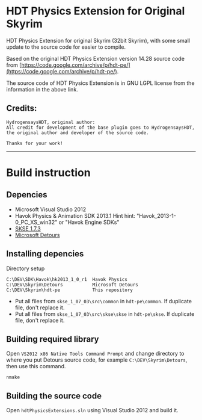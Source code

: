 # HDT Physics Extension for Original Skyrim

HDT Physics Extension for original Skyrim (32bit Skyrim), with some small update to the source code for easier to compile.

Based on the original HDT Physics Extension version 14.28 source code from [https://code.google.com/archive/p/hdt-pe/](https://code.google.com/archive/p/hdt-pe/).

The source code of HDT Physics Extension is in GNU LGPL license from the information in the above link.

## Credits:

	HydrogensaysHDT, original author:
	All credit for development of the base plugin goes to HydrogensaysHDT,
	the original author and developer of the source code.

	Thanks for your work!

---

# Build instruction

## Depencies

- Microsoft Visual Studio 2012
- Havok Physics & Animation SDK 2013.1
Hint hint: "Havok_2013-1-0_PC_XS_win32" or "Havok Engine SDKs"
- [SKSE 1.7.3](http://skse.silverlock.org)
- [Microsoft Detours](https://github.com/Microsoft/Detours)

## Installing depencies

Directory setup

	C:\DEV\SDK\Havok\hk2013_1_0_r1  Havok Physics
	C:\DEV\Skyrim\Detours           Microsoft Detours
	C:\DEV\Skyrim\hdt-pe            This repository

- Put all files from `skse_1_07_03\src\common` in `hdt-pe\common`. If duplicate file, don't replace it.
- Put all files from `skse_1_07_03\src\skse\skse` in `hdt-pe\skse`. If duplicate file, don't replace it.

## Building required library

Open `VS2012 x86 Native Tools Command Prompt` and change directory to where you put Detours source code, for example `C:\DEV\Skyrim\Detours`, then use this command.

	nmake

## Building the source code

Open `hdtPhysicsExtensions.sln` using Visual Studio 2012 and build it.
